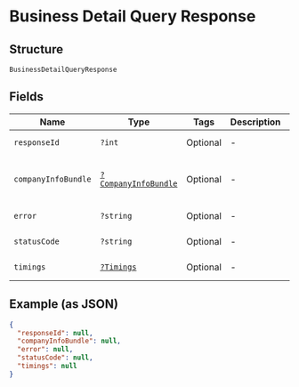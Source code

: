 
# Business Detail Query Response

## Structure

`BusinessDetailQueryResponse`

## Fields

| Name | Type | Tags | Description | Getter | Setter |
|  --- | --- | --- | --- | --- | --- |
| `responseId` | `?int` | Optional | - | getResponseId(): ?int | setResponseId(?int responseId): void |
| `companyInfoBundle` | [`?CompanyInfoBundle`](../../doc/models/company-info-bundle.md) | Optional | - | getCompanyInfoBundle(): ?CompanyInfoBundle | setCompanyInfoBundle(?CompanyInfoBundle companyInfoBundle): void |
| `error` | `?string` | Optional | - | getError(): ?string | setError(?string error): void |
| `statusCode` | `?string` | Optional | - | getStatusCode(): ?string | setStatusCode(?string statusCode): void |
| `timings` | [`?Timings`](../../doc/models/timings.md) | Optional | - | getTimings(): ?Timings | setTimings(?Timings timings): void |

## Example (as JSON)

```json
{
  "responseId": null,
  "companyInfoBundle": null,
  "error": null,
  "statusCode": null,
  "timings": null
}
```

